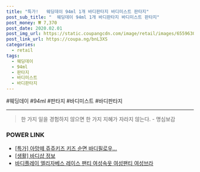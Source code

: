 ```yaml
--- 
title: "특가!   웨딩데이 94ml 1개 바디판타지 바디미스트 판타지" 
post_sub_title: "  웨딩데이 94ml 1개 바디판타지 바디미스트 판타지" 
post_money: ₩ 7,370 
post_date: 2020.02.01 
post_img_url: https://static.coupangcdn.com/image/retail/images/6559630372503-14d4d4b8-17aa-472a-9be4-f9f3c8a436d4.jpg 
post_link_url: https://coupa.ng/bnL3XS 
categories: 
  - retail 
tags: 
  - 웨딩데이 
  - 94ml 
  - 판타지 
  - 바디미스트 
  - 바디판타지 
--- 
```

  #웨딩데이 #94ml #판타지 #바디미스트 #바디판타지 
<hr> 

> 한 가지 일을 경험하지 않으면 한 가지 지혜가 자라지 않는다. - 명심보감 


### POWER LINK

* <a href="https://blog.naver.com/santokki14/221791311846" target="_blank">[특가] 아망떼 쥬쥬키즈 키즈 순면 바디필로우...</a>
* <a href="https://blog.naver.com/sakai111/221761856261" target="_blank"> [생활] 바디샵 정보 </a>
* <a href="https://blog.naver.com/fasyy4321/221787696742" target="_blank">바디플레이 엘리자베스 레이스 팬티 여성속옷 여성팬티 여성브라</a>
